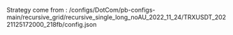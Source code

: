 Strategy come from : /configs/DotCom/pb-configs-main/recursive_grid/recursive_single_long_noAU_2022_11_24/TRXUSDT_20221125172000_218fb/config.json